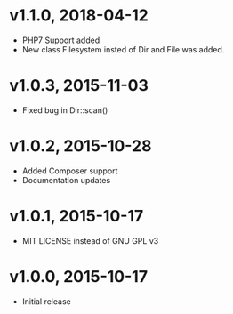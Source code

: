 # v1.1.0, 2018-04-12
* PHP7 Support added
* New class Filesystem insted of Dir and File was added.

# v1.0.3, 2015-11-03
* Fixed bug in Dir::scan()

# v1.0.2, 2015-10-28
* Added Composer support
* Documentation updates

# v1.0.1, 2015-10-17
* MIT LICENSE instead of GNU GPL v3

# v1.0.0, 2015-10-17
* Initial release
